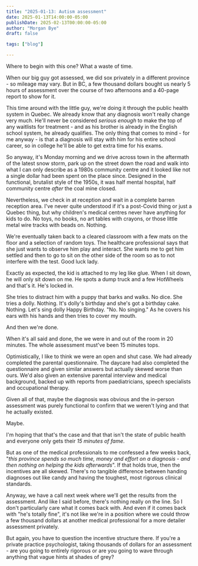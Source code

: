 ```yaml
---
title: "2025-01-13: Autism assessment"
date: 2025-01-13T14:00:00-05:00
publishDate: 2025-02-13T00:00:00-05:00
author: "Morgan Bye"
draft: false

tags: ["blog"]

---
```

Where to begin with this one? What a waste of time.

When our big guy got assessed, we did sox privately in a different province - so mileage may vary. But in BC, a few thousand dollars bought us nearly 5 hours of assessment over the course of two afternoons and a 40-page report to show for it.

This time around with the little guy, we're doing it through the public health system in Quebec. We already know that any diagnosis won't really change very much. He'll never be considered _serious enough_ to make the top of any waitlists for treatment - and as his brother is already in the English school system, he already qualifies. The only thing that comes to mind - for me anyway - is that a diagnosis will stay with him for his entire school career, so in college he'll be able to get extra time for his exams.

So anyway, it's Monday morning and we drive across town in the aftermath of the latest snow storm, park up on the street down the road and walk into what I can only describe as a 1980s community centre and it looked like not a single dollar had been spent on the place since. Designed in the functional, brutalist style of the 1950s, it was half mental hospital, half community centre _after_ the coal mine closed.

Nevertheless, we check in at reception and wait in a complete barren reception area. I've never quite understood if it's a post-Covid thing or just a Quebec thing, but why children's medical centres never have anything for kids to do. No toys, no books, no art tables with crayons, or those little metal wire tracks with beads on. Nothing.

We're eventually taken back to a cleared classroom with a few mats on the floor and a selection of random toys. The healthcare professional says that she just wants to observe him play and interact. She wants me to get him settled and then to go to sit on the other side of the room so as to not interfere with the test. Good luck lady.

Exactly as expected, the kid is attached to my leg like glue. When I sit down, he will only sit down on me. He spots a dump truck and a few HotWheels and that's it. He's locked in.

She tries to distract him with a puppy that barks and walks. No dice. She tries a dolly. Nothing. It's dolly's birthday and she's got a birthday cake. Nothing. Let's sing dolly Happy Birthday. "No. No singing." As he covers his ears with his hands and then tries to cover my mouth.

And then we're done.

When it's all said and done, the we were in and out of the room in 20 minutes. The whole assessment must've been 15 minutes tops.

Optimistically, I like to think we were an open and shut case. We had already completed the parental questionnaire. The daycare had also completed the questionnaire and given similar answers but actually skewed worse than ours. We'd also given an extensive parental interview and medical background, backed up with reports from paediatricians, speech specialists and occupational therapy.

Given all of that, maybe the diagnosis was obvious and the in-person assessment was purely functional to confirm that we weren't lying and that he actually existed.

Maybe.

I'm hoping that that's the case and that that isn't the state of public health and everyone only gets their _15 minutes of fame_.

But as one of the medical professionals to me confessed a few weeks back, "_this province spends so much time, money and effort on a diagnosis - and then nothing on helping the kids afterwards_". If that holds true, then the incentives are all skewed. There's no tangible difference between handing diagnoses out like candy and having the toughest, most rigorous clinical standards.

Anyway, we have a call next week where we'll get the results from the assessment. And like I said before, there's nothing really on the line. So I don't particularly care what it comes back with. And even if it comes back with "he's totally fine", it's not like we're in a position where we could throw a few thousand dollars at another medical professional for a more detailer assessment privately.

But again, you have to question the incentive structure there. If you're a private practice psychologist, taking thousands of dollars for an assessment - are you going to entirely rigorous or are you going to wave through anything that vague hints at shades of grey?
